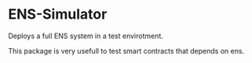 # ENS-Simulator

Deploys a full ENS system in a test envirotment.

This package is very usefull to test smart contracts that depends on ens.




